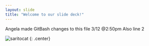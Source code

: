 ```yaml
---
layout: slide
title: "Welcome to our slide deck!"
---
```


Angela made GitBash changes to this file 3/12 @2:50pm
Also line 2

![saritocat](https://octodex.github.com/images/total-eclipse-of-the-octocat.jpg)
{: .center}
